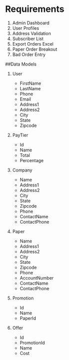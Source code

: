 # Requirements
1. Admin Dashboard
1. User Profiles 
1. Address Validation
1. Subscriber List
1. Export Orders Excel
1. Paper Order Breakout
1. Bad Order Entry


##Data Models
1. User
    * FirstName
    * LastName
    * Phone
    * Email
    * Address1
    * Address2
    * City
    * State
    * Zipcode

1. PayTier
    * Id
    * Name
    * Total
    * Percentage

1. Company
    * Name
    * Address1
    * Address2
    * City
    * State
    * Zipcode
    * Phone
    * ContactName
    * ContactPhone

1. Paper
    * Name
    * Address1
    * Address2
    * City
    * State
    * Zipcode
    * Phone
    * AccountNumber
    * ContactName
    * ContactPhone

1. Promotion
    * Id
    * Name
    * PaperId
1. Offer
    * Id
    * PromotionId
    * Name
    * Cost